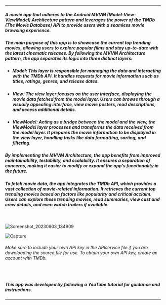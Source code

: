 
---
##### A movie app that adheres to the Android MVVM (Model-View-ViewModel) Architecture pattern and leverages the power of the TMDb (The Movie Database) API to provide users with a seamless movie browsing experience.
##### The main purpose of this app is to showcase the current top trending movies, allowing users to explore popular films and stay up-to-date with the latest cinematic releases. By following the MVVM Architecture pattern, the app separates its logic into three distinct layers:
- ##### Model: This layer is responsible for managing the data and interacting with the TMDb API. It handles requests for movie information such as titles, ratings, genres, and release dates.
- ##### View: The view layer focuses on the user interface, displaying the movie data fetched from the model layer. Users can browse through a visually appealing interface, view movie posters, read descriptions, and access additional details.

- #####  ViewModel: Acting as a bridge between the model and the view, the ViewModel layer processes and transforms the data received from the model layer. It prepares the movie information to be displayed in the view layer, handling tasks like data formatting, sorting, and filtering.

##### By implementing the MVVM Architecture, the app benefits from improved maintainability, testability, and scalability. It ensures a separation of concerns, making it easier to modify or expand the app's functionality in the future.

##### To fetch movie data, the app integrates the TMDb API, which provides a vast collection of movie-related information. It retrieves the current top trending movies based on factors like popularity and critical acclaim. Users can explore these trending movies, read summaries, view cast and crew details, and even watch trailers if available.

</br>


![Screenshot_20230603_134909](https://github.com/nayemuddinn/Movie-App/assets/126597905/c1ea4036-7bd5-4c9e-99f9-c424a3929406) 


![Capture](https://github.com/nayemuddinn/Movie-App/assets/126597905/c7f2df44-afc3-4ce7-820a-a39ff0f8c057)

###### Make sure to include your own API key in the APIservice file if you are downloading the source file for use. To obtain your own API key, create an account with TMDb.

<br/>

##### This app was developed by following a YouTube tutorial for guidance and instructions.


---
